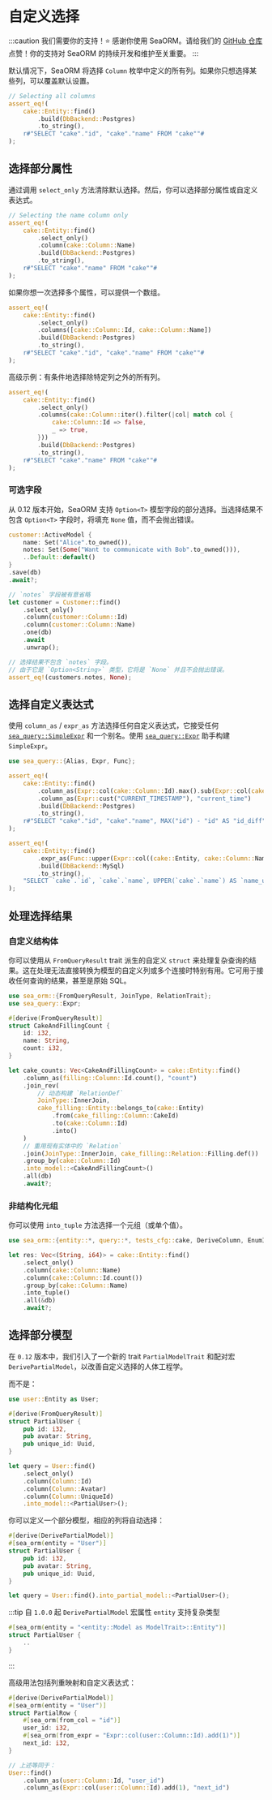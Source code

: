 # 自定义选择

:::caution 我们需要你的支持！⭐
感谢你使用 SeaORM。请给我们的 [GitHub 仓库](https://github.com/SeaQL/sea-orm) 点赞！你的支持对 SeaORM 的持续开发和维护至关重要。
:::

默认情况下，SeaORM 将选择 `Column` 枚举中定义的所有列。如果你只想选择某些列，可以覆盖默认设置。

```rust
// Selecting all columns
assert_eq!(
    cake::Entity::find()
        .build(DbBackend::Postgres)
        .to_string(),
    r#"SELECT "cake"."id", "cake"."name" FROM "cake""#
);
```

## 选择部分属性

通过调用 `select_only` 方法清除默认选择。然后，你可以选择部分属性或自定义表达式。

```rust
// Selecting the name column only
assert_eq!(
    cake::Entity::find()
        .select_only()
        .column(cake::Column::Name)
        .build(DbBackend::Postgres)
        .to_string(),
    r#"SELECT "cake"."name" FROM "cake""#
);
```

如果你想一次选择多个属性，可以提供一个数组。

```rust
assert_eq!(
    cake::Entity::find()
        .select_only()
        .columns([cake::Column::Id, cake::Column::Name])
        .build(DbBackend::Postgres)
        .to_string(),
    r#"SELECT "cake"."id", "cake"."name" FROM "cake""#
);
```

高级示例：有条件地选择除特定列之外的所有列。

```rust
assert_eq!(
    cake::Entity::find()
        .select_only()
        .columns(cake::Column::iter().filter(|col| match col {
            cake::Column::Id => false,
            _ => true,
        }))
        .build(DbBackend::Postgres)
        .to_string(),
    r#"SELECT "cake"."name" FROM "cake""#
);
```

### 可选字段

从 0.12 版本开始，SeaORM 支持 `Option<T>` 模型字段的部分选择。当选择结果不包含 `Option<T>` 字段时，将填充 `None` 值，而不会抛出错误。

```rust
customer::ActiveModel {
    name: Set("Alice".to_owned()),
    notes: Set(Some("Want to communicate with Bob".to_owned())),
    ..Default::default()
}
.save(db)
.await?;

// `notes` 字段被有意省略
let customer = Customer::find()
    .select_only()
    .column(customer::Column::Id)
    .column(customer::Column::Name)
    .one(db)
    .await
    .unwrap();

// 选择结果不包含 `notes` 字段。
// 由于它是 `Option<String>` 类型，它将是 `None` 并且不会抛出错误。
assert_eq!(customers.notes, None);
```

## 选择自定义表达式

使用 `column_as` / `expr_as` 方法选择任何自定义表达式，它接受任何 [`sea_query::SimpleExpr`](https://docs.rs/sea-query/*/sea_query/expr/enum.SimpleExpr.html) 和一个别名。使用 [`sea_query::Expr`](https://docs.rs/sea-query/*/sea_query/expr/struct.Expr.html) 助手构建 `SimpleExpr`。

```rust
use sea_query::{Alias, Expr, Func};

assert_eq!(
    cake::Entity::find()
        .column_as(Expr::col(cake::Column::Id).max().sub(Expr::col(cake::Column::Id)), "id_diff")
        .column_as(Expr::cust("CURRENT_TIMESTAMP"), "current_time")
        .build(DbBackend::Postgres)
        .to_string(),
    r#"SELECT "cake"."id", "cake"."name", MAX("id") - "id" AS "id_diff", CURRENT_TIMESTAMP AS "current_time" FROM "cake""#
);

assert_eq!(
    cake::Entity::find()
        .expr_as(Func::upper(Expr::col((cake::Entity, cake::Column::Name))), "name_upper")
        .build(DbBackend::MySql)
        .to_string(),
    "SELECT `cake`.`id`, `cake`.`name`, UPPER(`cake`.`name`) AS `name_upper` FROM `cake`"
);
```

## 处理选择结果

### 自定义结构体

你可以使用从 `FromQueryResult` trait 派生的自定义 `struct` 来处理复杂查询的结果。这在处理无法直接转换为模型的自定义列或多个连接时特别有用。它可用于接收任何查询的结果，甚至是原始 SQL。

```rust
use sea_orm::{FromQueryResult, JoinType, RelationTrait};
use sea_query::Expr;

#[derive(FromQueryResult)]
struct CakeAndFillingCount {
    id: i32,
    name: String,
    count: i32,
}

let cake_counts: Vec<CakeAndFillingCount> = cake::Entity::find()
    .column_as(filling::Column::Id.count(), "count")
    .join_rev(
        // 动态构建 `RelationDef`
        JoinType::InnerJoin,
        cake_filling::Entity::belongs_to(cake::Entity)
            .from(cake_filling::Column::CakeId)
            .to(cake::Column::Id)
            .into()
    )
    // 重用现有实体中的 `Relation`
    .join(JoinType::InnerJoin, cake_filling::Relation::Filling.def())
    .group_by(cake::Column::Id)
    .into_model::<CakeAndFillingCount>()
    .all(db)
    .await?;
```

### 非结构化元组

你可以使用 `into_tuple` 方法选择一个元组（或单个值）。

```rust
use sea_orm::{entity::*, query::*, tests_cfg::cake, DeriveColumn, EnumIter};

let res: Vec<(String, i64)> = cake::Entity::find()
    .select_only()
    .column(cake::Column::Name)
    .column(cake::Column::Id.count())
    .group_by(cake::Column::Name)
    .into_tuple()
    .all(&db)
    .await?;
```

## 选择部分模型

在 `0.12` 版本中，我们引入了一个新的 trait `PartialModelTrait` 和配对宏 `DerivePartialModel`，以改善自定义选择的人体工程学。

而不是：

```rust
use user::Entity as User;

#[derive(FromQueryResult)]
struct PartialUser {
    pub id: i32,
    pub avatar: String,
    pub unique_id: Uuid,
}

let query = User::find()
    .select_only()
    .column(Column::Id)
    .column(Column::Avatar)
    .column(Column::UniqueId)
    .into_model::<PartialUser>();
```

你可以定义一个部分模型，相应的列将自动选择：

```rust
#[derive(DerivePartialModel)]
#[sea_orm(entity = "User")]
struct PartialUser {
    pub id: i32,
    pub avatar: String,
    pub unique_id: Uuid,
}

let query = User::find().into_partial_model::<PartialUser>();
```

:::tip 自 `1.0.0` 起
`DerivePartialModel` 宏属性 `entity` 支持复杂类型
```rust
#[sea_orm(entity = "<entity::Model as ModelTrait>::Entity")]
struct PartialUser {
    ..
}
```
:::

高级用法包括列重映射和自定义表达式：

```rust
#[derive(DerivePartialModel)]
#[sea_orm(entity = "User")]
struct PartialRow {
    #[sea_orm(from_col = "id")]
    user_id: i32,
    #[sea_orm(from_expr = "Expr::col(user::Column::Id).add(1)")]
    next_id: i32,
}

// 上述等同于：
User::find()
    .column_as(user::Column::Id, "user_id")
    .column_as(Expr::col(user::Column::Id).add(1), "next_id")
```